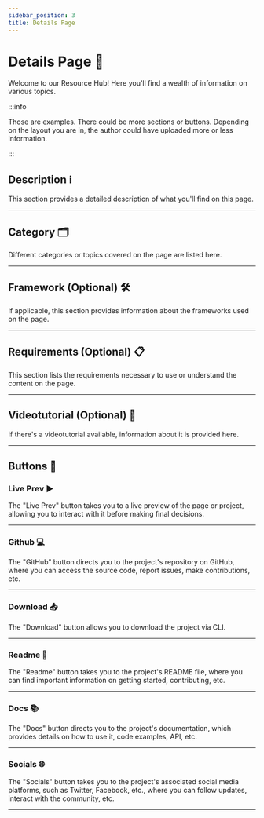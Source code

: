 ```yaml
---
sidebar_position: 3
title: Details Page
---
```


# Details Page 📝

Welcome to our Resource Hub! Here you'll find a wealth of information on various topics.

:::info

Those are examples. There could be more sections or buttons. Depending on the layout you are in, the author could have uploaded more or less information.

:::

## Description ℹ️

This section provides a detailed description of what you'll find on this page.

---

## Category 🗂️

Different categories or topics covered on the page are listed here.

---

## Framework (Optional) 🛠️

If applicable, this section provides information about the frameworks used on the page.

---

## Requirements (Optional) 📋

This section lists the requirements necessary to use or understand the content on the page.

---

## Videotutorial (Optional) 🎥

If there's a videotutorial available, information about it is provided here.

---

## Buttons 🔘

### Live Prev ▶️

The "Live Prev" button takes you to a live preview of the page or project, allowing you to interact with it before making final decisions.

---

### Github 💻

The "GitHub" button directs you to the project's repository on GitHub, where you can access the source code, report issues, make contributions, etc.

---

### Download 📥

The "Download" button allows you to download the project via CLI.

---

### Readme 📄

The "Readme" button takes you to the project's README file, where you can find important information on getting started, contributing, etc.

---

### Docs 📚

The "Docs" button directs you to the project's documentation, which provides details on how to use it, code examples, API, etc.

---

### Socials 🌐

The "Socials" button takes you to the project's associated social media platforms, such as Twitter, Facebook, etc., where you can follow updates, interact with the community, etc.

---
